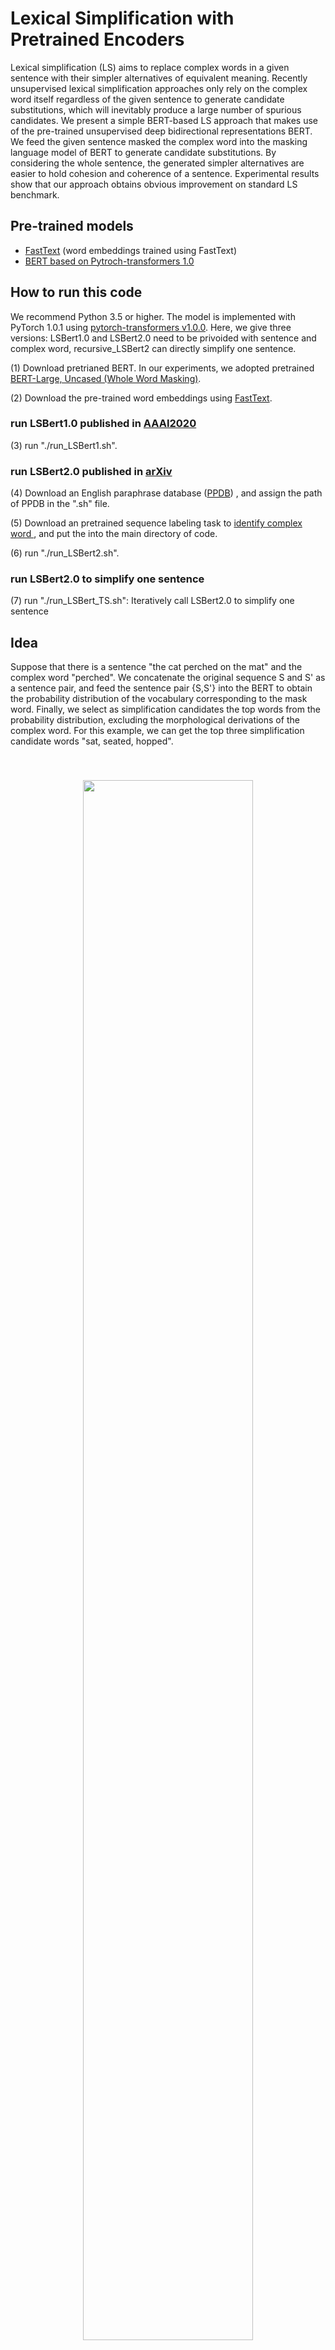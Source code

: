 # Lexical Simplification with Pretrained Encoders

   Lexical simplification (LS) aims to replace complex words in a given sentence with their simpler alternatives of equivalent meaning. Recently unsupervised lexical simplification approaches only rely on the complex word itself regardless of the given sentence to generate candidate substitutions, which will inevitably produce a large number of spurious candidates. We present a simple BERT-based LS approach that makes use of the pre-trained unsupervised deep bidirectional representations BERT. We feed the given sentence masked the complex word into the masking language model of BERT to generate candidate substitutions. By considering the whole sentence, the generated simpler alternatives are easier to hold cohesion and coherence of a sentence. Experimental results show that our approach obtains obvious improvement on standard LS benchmark.
   

## Pre-trained models

- [FastText](https://dl.fbaipublicfiles.com/fasttext/vectors-english/crawl-300d-2M-subword.zip) (word embeddings trained using FastText)
- [BERT based on Pytroch-transformers 1.0](https://github.com/huggingface/pytorch-transformers)

## How to run this code

We recommend Python 3.5 or higher. The model is implemented with PyTorch 1.0.1 using [pytorch-transformers v1.0.0](https://github.com/huggingface/pytorch-transformers). Here, we give three versions: LSBert1.0 and LSBert2.0 need to be privoided with sentence and complex word, recursive_LSBert2 can directly simplify one sentence.

(1) Download pretrianed BERT. In our experiments, we adopted pretrained [BERT-Large, Uncased (Whole Word Masking)](https://storage.googleapis.com/bert_models/2019_05_30/wwm_uncased_L-24_H-1024_A-16.zip).

(2) Download the pre-trained word embeddings using [FastText](https://dl.fbaipublicfiles.com/fasttext/vectors-english/crawl-300d-2M-subword.zip).

### run LSBert1.0 published in [AAAI2020](https://arxiv.org/abs/1907.06226)

(3) run "./run_LSBert1.sh".

### run LSBert2.0 published in [arXiv](https://arxiv.org/abs/2006.14939)

(4) Download an English paraphrase database ([PPDB](http://paraphrase.org/#/download)) , and assign the path of PPDB in the ".sh" file.

(5) Download an pretrained sequence labeling task to [identify complex word ](https://github.com/siangooding/lexical_simplification/blob/master/gpu_attention.model), and put the into the main directory of code.

(6) run "./run_LSBert2.sh".
### run LSBert2.0 to simplify one sentence

(7) run "./run_LSBert_TS.sh": Iteratively call LSBert2.0 to simplify one sentence

## Idea

Suppose that there is a sentence "the cat perched on the mat" and the complex word "perched". We concatenate the original sequence S and S' as a sentence pair, and feed the sentence pair {S,S'} into the BERT to obtain the probability distribution of the vocabulary corresponding to the mask word. Finally, we select as simplification candidates the top words from the probability distribution, excluding the morphological derivations of the complex word. For this example, we can get the top three simplification candidate words "sat, seated, hopped". 

<center style="padding: 40px"><img width="80%" src="https://github.com/qiang2100/BERT-LS/blob/master/BERT_LS.png" /></center>

## Example or Advantage

Comparison of simplification candidates of complex words using three methods. Given one sentence "John composed these verses." and complex words 'composed' and 'verses', the top three simplification candidates for each complex word are generated by our method BERT-LS and the state-of-the-art two baselines based word embeddings ([Glavas](https://pdfs.semanticscholar.org/26fb/d19be8e26b42f2d849c1db8a287012bfb188.pdf) and [Paetzold-NE](https://www.aclweb.org/anthology/E17-2006)). The top three substitution candidates generated by BERT-LS are not only related with the complex words, but also can fit for the original sentence very well. Then, by considering the frequency or order of each candidate, we can easily choose 'wrote' as the replacement of 'composed and 'poems' as the replacement of 'verses'. In this case, the simplification sentence 'John wrote these poems.' is more easily understand than the original sentence. 


<center style="padding: 40px"><img width="50%" src="https://github.com/qiang2100/BERT-LS/blob/master/Example1.png" /></center>


## Citation

[BERT-LS technical report](https://arxiv.org/pdf/1907.06226.pdf)

```
@article{qiang2019BERTLS,
  title =  {Lexical Simplification with Pretrained Encoders },
  author = {Qiang, Jipeng and 
            Li, Yun and
            Yi, Zhu and
            Yuan, Yunhao and 
            Wu, Xindong},
  journal = {AAAI},
  year  =  {2020}
}


